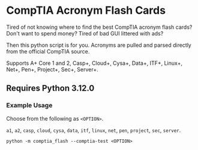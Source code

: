 # CompTIA Acronym Flash Cards

Tired of not knowing where to find the best CompTIA acronym flash cards? Don't want to spend money? Tired of bad GUI littered with ads? 

Then this python script is for you. Acronyms are pulled and parsed directly from the official CompTIA source.

Supports A+ Core 1 and 2, Casp+, Cloud+, Cysa+, Data+, ITF+, Linux+, Net+, Pen+, Project+, Sec+, Server+.

## Requires Python 3.12.0

### Example Usage

Choose from the following as `<OPTION>`.

`a1`, `a2`, `casp`, `cloud`, `cysa`, `data`, `itf`, `linux`, `net`, `pen`, `project`, `sec`, `server`.

```shell
python -m comptia_flash --comptia-test <OPTION>
```
